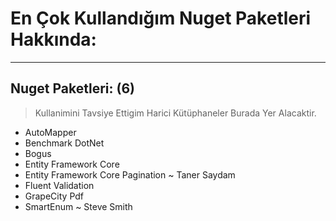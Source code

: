 # En Çok Kullandığım Nuget Paketleri Hakkında:
---
## Nuget Paketleri: (6)
> Kullanimini Tavsiye Ettigim Harici Kütüphaneler Burada Yer Alacaktir. 

- AutoMapper
- Benchmark DotNet
- Bogus
- Entity Framework Core
- Entity Framework Core Pagination ~ Taner Saydam
- Fluent Validation
- GrapeCity Pdf
- SmartEnum ~ Steve Smith

